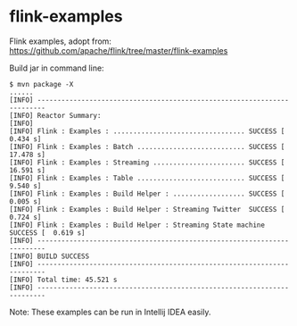 # flink-examples
Flink examples, adopt from: https://github.com/apache/flink/tree/master/flink-examples

Build jar in command line:
``` text
$ mvn package -X
......
[INFO] ------------------------------------------------------------------------
[INFO] Reactor Summary:
[INFO]
[INFO] Flink : Examples : ................................. SUCCESS [  0.434 s]
[INFO] Flink : Examples : Batch ........................... SUCCESS [ 17.478 s]
[INFO] Flink : Examples : Streaming ....................... SUCCESS [ 16.591 s]
[INFO] Flink : Examples : Table ........................... SUCCESS [  9.540 s]
[INFO] Flink : Examples : Build Helper : .................. SUCCESS [  0.005 s]
[INFO] Flink : Examples : Build Helper : Streaming Twitter  SUCCESS [  0.724 s]
[INFO] Flink : Examples : Build Helper : Streaming State machine SUCCESS [  0.619 s]
[INFO] ------------------------------------------------------------------------
[INFO] BUILD SUCCESS
[INFO] ------------------------------------------------------------------------
[INFO] Total time: 45.521 s
[INFO] ------------------------------------------------------------------------
```

Note: These examples can be run in Intellij IDEA easily.
